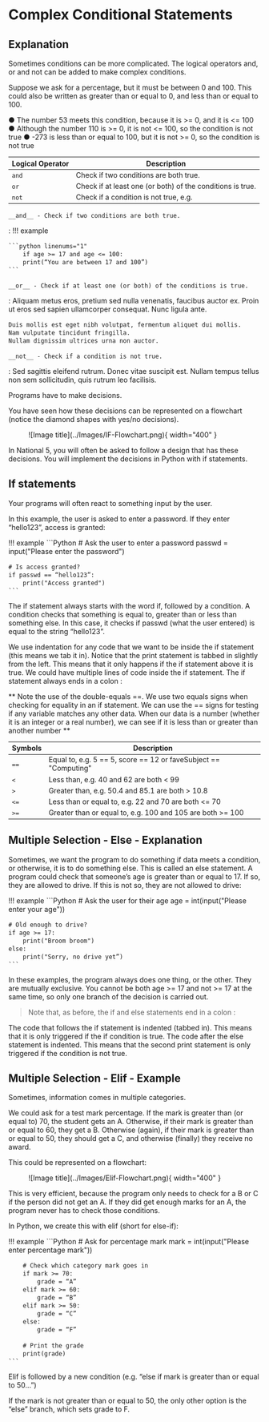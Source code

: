 # Complex Conditional Statements

## Explanation 

Sometimes conditions can be more complicated. The logical operators and, or and not can be added to make complex conditions.

Suppose we ask for a percentage, but it must be between 0 and 100. This could also be written as greater than or equal to 0, and less than or equal to 100.

●	The number 53 meets this condition, because it is >= 0, and it is <= 100
●	Although the number 110 is >= 0, it is not <= 100, so the condition is not true
●	-273 is less than or equal to 100, but it is not >= 0, so the condition is not true

| Logical Operator | Description                                               |
| ---------------- | ----------------------------------------------------------|
| `and`            | Check if two conditions are both true.                    |
| `or`             | Check if at least one (or both) of the conditions is true.|
| `not`            | Check if a condition is not true, e.g.                    |     


`__and__ - Check if two conditions are both true.`

:   !!! example

 	```python linenums="1"
  		if age >= 17 and age <= 100:
   		print(“You are between 17 and 100”)
  	```

`__or__ - Check if at least one (or both) of the conditions is true.`

:   Aliquam metus eros, pretium sed nulla venenatis, faucibus auctor ex. Proin
    ut eros sed sapien ullamcorper consequat. Nunc ligula ante.

    Duis mollis est eget nibh volutpat, fermentum aliquet dui mollis.
    Nam vulputate tincidunt fringilla.
    Nullam dignissim ultrices urna non auctor.
    
`__not__ - Check if a condition is not true.`

:   Sed sagittis eleifend rutrum. Donec vitae suscipit est. Nullam tempus
    tellus non sem sollicitudin, quis rutrum leo facilisis.


    
Programs have to make decisions.

You have seen how these decisions can be represented on a flowchart (notice the diamond shapes with yes/no decisions).

<figure markdown="span">
  ![Image title](../Images/IF-Flowchart.png){ width="400" }
  <figcaption></figcaption>
</figure>

In National 5, you will often be asked to follow a design that has these decisions. You will implement the decisions in Python with if statements.

## If statements

Your programs will often react to something input by the user.

In this example, the user is asked to enter a password. If they enter “hello123”, access is granted:

!!! example
	```Python
	# Ask the user to enter a password
	passwd = input("Please enter the password")
	
	# Is access granted?
	if passwd == “hello123”:
		print("Access granted")
	```

The if statement always starts with the word if, followed by a condition. A condition checks that something is equal to, greater than or less than something else. In this case, it checks if passwd (what the user entered) is equal to the string “hello123”.

We use indentation for any code that we want to be inside the if statement (this means we tab it in). Notice that the print statement is tabbed in slightly from the left. This means that it only happens if the if statement above it is true. We could have multiple lines of code inside the if statement.
The if statement always ends in a colon :

** Note the use of the double-equals ==. We use two equals signs when checking for equality in an if statement. We can use the == signs for testing if any variable matches any other data. When our data is a number (whether it is an integer or a real number), we can see if it is less than or greater than another number **

| Symbols     | Description                                                     |
| ----------- | ----------------------------------------------------------------|
| `==`        | Equal to, e.g. 5 == 5, score == 12 or faveSubject == "Computing"|
| `<`         | Less than, e.g. 40 and 62 are both < 99                         |
| `>`         | Greater than, e.g. 50.4 and 85.1 are both > 10.8                |
| `<=`        | Less than or equal to, e.g. 22 and 70 are both <= 70            |
| `>=`        | Greater than or equal to, e.g. 100 and 105 are both >= 100      |

## Multiple Selection - Else - Explanation

Sometimes, we want the program to do something if data meets a condition, or otherwise, it is to do something else. This is called an else statement.
A program could check that someone’s age is greater than or equal to 17. If so, they are allowed to drive. If this is not so, they are not allowed to drive:

!!! example
	```Python
	# Ask the user for their age
	age = int(input("Please enter your age"))
	
	# Old enough to drive?
	if age >= 17:
		print("Broom broom")
	else:
		print("Sorry, no drive yet”)
	```
In these examples, the program always does one thing, or the other. They are mutually exclusive. You cannot be both age >= 17 and not >= 17 at the same time, so only one branch of the decision is carried out.

> Note that, as before, the if and else statements end in a colon :

The code that follows the if statement is indented (tabbed in). This means that it is only triggered if the if condition is true. The code after the else statement is indented. This means that the second print statement is only triggered if the condition is not true.

## Multiple Selection - Elif - Example

Sometimes, information comes in multiple categories.

We could ask for a test mark percentage. If the mark is greater than (or equal to) 70, the student gets an A. Otherwise, if their mark is greater than or equal to 60, they get a B. Otherwise (again), if their mark is greater than or equal to 50, they should get a C, and otherwise (finally) they receive no award.

This could be represented on a flowchart:

<figure markdown="span">
  ![Image title](../Images/Elif-Flowchart.png){ width="400" }
  <figcaption></figcaption>
</figure>

This is very efficient, because the program only needs to check for a B or C if the person did not get an A. If they did get enough marks for an A, the program never has to check those conditions.

In Python, we create this with elif (short for else-if):

!!! example
	```Python
		# Ask for percentage mark
		mark = int(input("Please enter percentage mark"))

		# Check which category mark goes in
		if mark >= 70:
			grade = “A”
		elif mark >= 60:
			grade = “B”
		elif mark >= 50:
			grade = “C”
		else:
			grade = “F”

		# Print the grade
		print(grade)
	```

Elif is followed by a new condition (e.g. “else if mark is greater than or equal to 50…”)

If the mark is not greater than or equal to 50, the only other option is the “else” branch, which sets grade to F.


